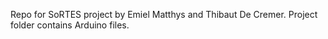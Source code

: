 Repo for SoRTES project by Emiel Matthys and Thibaut De Cremer.
Project folder contains Arduino files.
